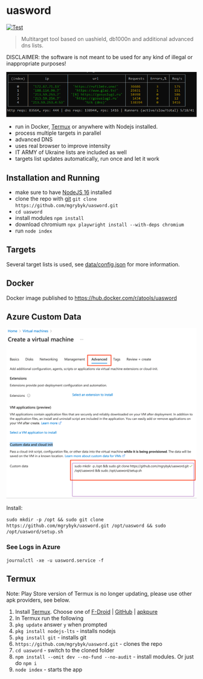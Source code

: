 # uasword 

[![Test](https://github.com/mgrybyk/uasword/actions/workflows/test.yml/badge.svg)](https://github.com/mgrybyk/uasword/actions/workflows/test.yml)

> Multitarget tool based on uashield, db1000n and additional advanced dns lists.

DISCLAIMER: the software is not meant to be used for any kind of illegal or inappropriate purposes!

![stats](docs/stats.png)
- run in Docker, [Termux](#Termux) or anywhere with Nodejs installed.
- process multiple targets in parallel
- advanced DNS
- uses real browser to improve intensity
- IT ARMY of Ukraine lists are included as well
- targets list updates automatically, run once and let it work

## Installation and Running

- make sure to have [NodeJS 16](https://nodejs.org/en/download/) installed
- clone the repo with [git](https://git-scm.com/download) `git clone https://github.com/mgrybyk/uasword.git`
- `cd uasword`
- install modules `npm install`
- download chromium `npx playwright install --with-deps chromium`
- run `node index`

## Targets

Several target lists is used, see [data/config.json](https://github.com/mgrybyk/uasword/blob/master/data/config.json) for more information.

## Docker

Docker image published to https://hub.docker.com/r/atools/uasword

## Azure Custom Data

![Azure Custom data](docs/azure_custom_data.png)

Install:
```
sudo mkdir -p /opt && sudo git clone https://github.com/mgrybyk/uasword.git /opt/uasword && sudo /opt/uasword/setup.sh
```

### See Logs in Azure

`journalctl -xe -u uasword.service -f`

## Termux

Note: Play Store version of Termux is no longer updating, please use other apk providers, see below.

1. Install [Termux](https://termux.com/). Choose one of [F-Droid](https://f-droid.org/en/packages/com.termux/) | [GitHub](https://github.com/termux/termux-app/releases/tag/v0.118.0) | [apkpure](https://apkpure.com/termux/com.termux)
2. In Termux run the following
3. `pkg update` answer `y` when prompted
4. `pkg install nodejs-lts` - installs nodejs
5. `pkg install git` - installs git
6. `https://github.com/mgrybyk/uasword.git` - clones the repo
7. `cd uasword` - switch to the cloned folder
8. `npm install --omit dev --no-fund --no-audit` - install modules. Or just do `npm i`
9. `node index` - starts the app


